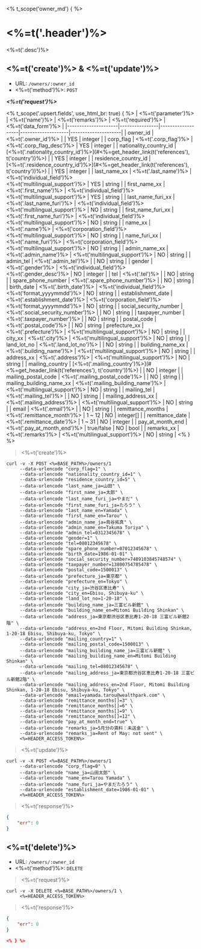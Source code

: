 <% t_scope('owner_md') { %>
# <%=t('.header')%>

<%=t('.desc')%>

## <%=t('create')%> & <%=t('update')%>

- URL: `/owners/:owner_id`
- <%=t('method')%>: `POST`

***<%=t('request')%>***

<% t_scope('.upsert.fields', use_html_br: true) { %>
| <%=t('parameter')%> | <%=t('name')%> | <%=t('remarks')%> | <%=t('required')%> | <%=t('data_form')%> |
|---------------------|----------------|-------------------|--------------------|---------------------|
| owner_id | <%=t('.owner_id')%> | | YES | integer |
| corp_flag   | <%=t('.corp_flag')%> | <%=t('.corp_flag_desc')%> | YES | integer |
| nationality_country_id | [<%=t('.nationality_country_id')%>](#<%=get_header_link(t('references'), t('country'))%>) | | YES | integer |
| residence_country_id | [<%=t('.residence_country_id')%>](#<%=get_header_link(t('references'), t('country'))%>) | | YES | integer |
| last_name_xx | <%=t('.last_name')%> | <%=t('individual_field')%><br><%=t('multilingual_support')%> | YES | string |
| first_name_xx | <%=t('.first_name')%> | <%=t('individual_field')%><br><%=t('multilingual_support')%> | YES | string |
| last_name_furi_xx | <%=t('.last_name_furi')%> | <%=t('individual_field')%><br><%=t('multilingual_support')%> | NO | string |
| first_name_furi_xx | <%=t('.first_name_furi')%> | <%=t('individual_field')%><br><%=t('multilingual_support')%> | NO | string |
| name_xx | <%=t('.name')%> | <%=t('corporation_field')%><br><%=t('multilingual_support')%> | NO | string |
| name_furi_xx | <%=t('.name_furi')%> |  <%=t('corporation_field')%><br><%=t('multilingual_support')%> | NO | string |
| admin_name_xx | <%=t('.admin_name')%> | <%=t('multilingual_support')%> | NO | string |
| admin_tel | <%=t('.admin_tel')%> | | NO | string |
| gender | <%=t('.gender')%> | <%=t('individual_field')%><br><%=t('.gender_desc')%> | NO | integer |
| tel | <%=t('.tel')%> | | NO | string |
| spare_phone_number | <%=t('.spare_phone_number')%> | | NO | string |
| birth_date | <%=t('.birth_date')%> | <%=t('individual_field')%><br><%=t('format_yyyymmdd')%> | NO | string |
| establishment_date | <%=t('.establishment_date')%> | <%=t('corporation_field')%><br><%=t('format_yyyymmdd')%> | NO | string |
| social_security_number | <%=t('.social_security_number')%> | | NO | string |
| taxpayer_number | <%=t('.taxpayer_number')%> | | NO | string |
| postal_code | <%=t('.postal_code')%> | | NO | string
| prefecture_xx | <%=t('.prefecture')%> | <%=t('multilingual_support')%> | NO | string |
| city_xx | <%=t('.city')%> | <%=t('multilingual_support')%> | NO | string |
| land_lot_no | <%=t('.land_lot_no')%> | | NO | string |
| building_name_xx | <%=t('.building_name')%> | <%=t('multilingual_support')%> | NO | string |
| address_xx | <%=t('.address')%> | <%=t('multilingual_support')%> | NO | string |
| mailing_country | [<%=t('.mailing_country')%>](#<%=get_header_link(t('references'), t('country'))%>) | | NO | integer |
| mailing_postal_code | <%=t('.mailing_postal_code')%> | | NO | string |
| mailing_building_name_xx | <%=t('.mailing_building_name')%> | <%=t('multilingual_support')%> | NO | string |
| mailing_tel | <%=t('.mailing_tel')%> | | NO | string |
| mailing_address_xx | <%=t('.mailing_address')%> | <%=t('multilingual_support')%> | NO | string |
| email | <%=t('.email')%> | | NO | string |
| remittance_months | <%=t('.remittance_month')%> | 1 ~ 12 | NO | integer[] |
| remittance_date | <%=t('.remittance_date')%> | 1 ~ 31 | NO | integer |
| pay_at_month_end | <%=t('.pay_at_month_end')%> | true/false | NO | bool |
| remarks_xx | <%=t('.remarks')%> | <%=t('multilingual_support')%> | NO | string |
<% } %>

> <%=t('create')%>

```shell
curl -v -X POST <%=BASE_PATH%>/owners/1
     --data-urlencode "corp_flag=1" \
     --data-urlencode "nationality_country_id=1" \
     --data-urlencode "residence_country_id=5" \
     --data-urlencode "last_name_ja=山田" \
     --data-urlencode "first_name_ja=太郎" \
     --data-urlencode "last_name_furi_ja=やまだ" \
     --data-urlencode "first_name_furi_ja=たろう" \
     --data-urlencode "last_name_en=Yamada" \
     --data-urlencode "first_name_en=Tarou" \
     --data-urlencode "admin_name_ja=鳥谷拓真" \
     --data-urlencode "admin_name_en=Takuma Toriya" \
     --data-urlencode "admin_tel=0312345678" \
     --data-urlencode "gender=1" \
     --data-urlencode "tel=08012345678" \
     --data-urlencode "spare_phone_number=07012345678" \
     --data-urlencode "birth_date=1986-01-01" \
     --data-urlencode "social_security_number=7489103845748574" \
     --data-urlencode "taxpayer_number=13800754785478" \
     --data-urlencode "postal_code=1500013" \
     --data-urlencode "prefecture_ja=東京都" \
     --data-urlencode "prefecture_en=Tokyo" \
     --data-urlencode "city_ja=渋谷区恵比寿" \
     --data-urlencode "city_en=Ebisu, Shibuya-ku" \
     --data-urlencode "land_lot_no=1-20-18" \
     --data-urlencode "building_name_ja=三富ビル新館" \
     --data-urlencode "building_name_en=Mitomi Building Shinkan" \
     --data-urlencode "address_ja=東京都渋谷区恵比寿1-20-18 三富ビル新館2階" \
     --data-urlencode "address_en=2nd Floor, Mitomi Building Shinkan, 1-20-18 Ebisu, Shibuya-ku, Tokyo" \
     --data-urlencode "mailing_country=1" \
     --data-urlencode "mailing_postal_code=1500013" \
     --data-urlencode "mailing_building_name_ja=三富ビル新館" \
     --data-urlencode "mailing_building_name_en=Mitomi Building Shinkan" \
     --data-urlencode "mailing_tel=08012345678" \
     --data-urlencode "mailing_address_ja=東京都渋谷区恵比寿1-20-18 三富ビル新館2階" \
     --data-urlencode "mailing_address_en=2nd Floor, Mitomi Building Shinkan, 1-20-18 Ebisu, Shibuya-ku, Tokyo" \
     --data-urlencode "email=yamada.tarou@wealthpark.com" \
     --data-urlencode "remittance_months[]=3" \
     --data-urlencode "remittance_months[]=6" \
     --data-urlencode "remittance_months[]=9" \
     --data-urlencode "remittance_months[]=12" \
     --data-urlencode "pay_at_month_end=true" \
     --data-urlencode "remarks_ja=5月分の賃料：未送金" \
     --data-urlencode "remarks_ja=Rent of May: not sent" \
     <%=HEADER_ACCESS_TOKEN%>
```

> <%=t('update')%>

```shell
curl -v -X POST <%=BASE_PATH%>/owners/1
     --data-urlencode "corp_flag=0" \
     --data-urlencode "name_ja=山田太郎" \
     --data-urlencode "name_en=Tarou Yamada" \
     --data-urlencode "name_furi_ja=やまだたろう" \
     --data-urlencode "establishment_date=1986-01-01" \
     <%=HEADER_ACCESS_TOKEN%>
```

> <%=t('response')%>

```json
{
    "err": 0
}
```

## <%=t('delete')%>

- URL: `/owners/:owner_id`
- <%=t('method')%>: `DELETE`

> <%=t('request')%>

```shell
curl -v -X DELETE <%=BASE_PATH%>/owners/1 \
     <%=HEADER_ACCESS_TOKEN%>
```

> <%=t('response')%>

```json
{
    "err": 0
}

<% } %>
